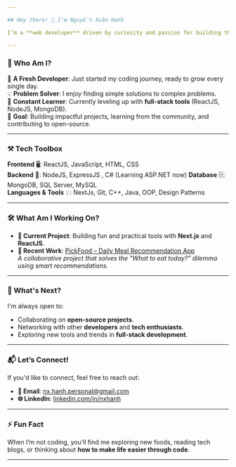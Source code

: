 ```yaml
---

## Hey there! 👋 I'm Nguyễn Xuân Hạnh  

I’m a **web developer** driven by curiosity and passion for building things that make life easier. Whether it's front-end magic or back-end logic, I love connecting all the dots to create meaningful digital experiences.  

---
```


### 🌟 Who Am I?  

🚀 **A Fresh Developer**: Just started my coding journey, ready to grow every single day.  
💡 **Problem Solver**: I enjoy finding simple solutions to complex problems.  
🌱 **Constant Learner**: Currently leveling up with **full-stack tools** (ReactJS, NodeJS, MongoDB).  
🎯 **Goal**: Building impactful projects, learning from the community, and contributing to open-source.  

---

### ⚒️ Tech Toolbox  

**Frontend** 🖥️: ReactJS, JavaScript, HTML, CSS  
**Backend** 🔧: NodeJS, ExpressJS , C# (Learning ASP.NET now)
**Database** 🗄️: MongoDB, SQL Server, MySQL  
**Languages & Tools** 💡: NextJs, Git, C++, Java, OOP, Design Patterns  

---

### 🛠️ What Am I Working On?  

- **🔭 Current Project**: Building fun and practical tools with **Next.js** and **ReactJS**.  
- **🎨 Recent Work**: [PickFood – Daily Meal Recommendation App](https://pickfood.onrender.com/)  
   *A collaborative project that solves the "What to eat today?" dilemma using smart recommendations.*  

---

### 🎯 What's Next?  

I'm always open to:  
- Collaborating on **open-source projects**.  
- Networking with other **developers** and **tech enthusiasts**.  
- Exploring new tools and trends in **full-stack development**.  

---

### 📬 Let’s Connect!  

If you'd like to connect, feel free to reach out:  
- **📧 Email**: nx.hanh.personal@gmail.com  
- **🌐 LinkedIn**: [linkedin.com/in/nxhanh](https://www.linkedin.com/in/nxhanh)  

---

### ⚡ Fun Fact  

When I’m not coding, you’ll find me exploring new foods, reading tech blogs, or thinking about **how to make life easier through code**.  

---
